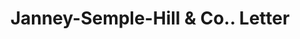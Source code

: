 ---
doi: 10.7916/D82N6D81
date_other: '1923'
date_other_textual: '1923'
form: correspondence
genre:
- Letters (correspondence)
name:
- Janney-Semple-Hill & Co.
object_in_context_url: https://biggert.cul.columbia.edu/items/view/ave_biggert_00649
subject_hierarchical_geographic:
- Minneapolis, Minnesota, United States
subject_name:
- Janney-Semple-Hill & Co.
title: Janney-Semple-Hill & Co.. Letter
sort_title: Janney-Semple-Hill & Co.. Letter
call_number: ave_biggert_00649
coordinates:
- 44.983333333333334,-93.26666666666667
pid: ave_biggert_00649
identifiers: ave_biggert_00649
thumbnail: https://derivativo-1.library.columbia.edu/iiif/2/ldpd:345490/full/!256,256/0/native.jpg
permalink: /biggert/ave_biggert_00649/
layout: iiif-image-page
---